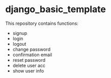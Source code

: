 # django_basic_template

This repository contains functions:
- signup
- login
- logout
- change password
- confirmation email
- reset password
- delete user acc
- show user info

